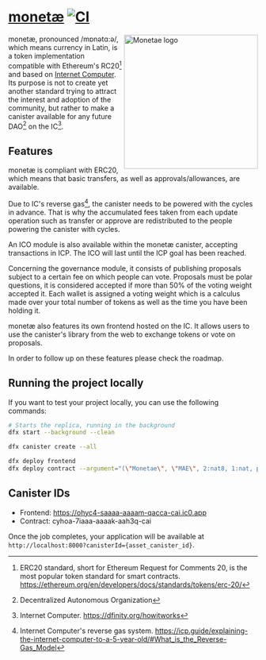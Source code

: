 # [monetæ](https://ohyc4-saaaa-aaaam-qacca-cai.ic0.app) [![CI](https://github.com/hugolgst/monetae/actions/workflows/ci.yml/badge.svg)](https://github.com/hugolgst/monetae/actions/workflows/ci.yml)

<img src="https://user-images.githubusercontent.com/15371828/154586561-b40df7d7-d2d8-4c38-b673-c850c636a563.svg" align="right" alt="Monetae logo" width="270">

monetæ, pronounced /mɒnətɑ:ə/, which means currency in Latin, is a token implementation compatible with Ethereum's RC20[^1] and based on [Internet Computer](https://dfinity.org/howitworks).
Its purpose is not to create yet another standard trying to attract the interest and adoption of the community, but rather to make a canister available for any future DAO[^2] on the IC[^3].

## Features
monetæ is compliant with ERC20, which means that basic transfers, as well as approvals/allowances, are available. 

Due to IC's reverse gas[^4], the canister needs to be powered with the cycles in advance. That is why the accumulated fees taken from each update operation such as transfer or approve are redistributed to the people powering the canister with cycles.

An ICO module is also available within the monetæ canister, accepting transactions in ICP. The ICO will last until the ICP goal has been reached.

Concerning the governance module, it consists of publishing proposals subject to a certain fee on which people can vote. Proposals must be polar questions, it is considered accepted if more than 50% of the voting weight accepted it.
Each wallet is assigned a voting weight which is a calculus made over your total number of tokens as well as the time you have been holding it.

monetæ also features its own frontend hosted on the IC. It allows users to use the canister's library from the web to exchange tokens or vote on proposals.

In order to follow up on these features please check the roadmap.

## Running the project locally

If you want to test your project locally, you can use the following commands:

```bash
# Starts the replica, running in the background
dfx start --background --clean

dfx canister create --all

dfx deploy frontend
dfx deploy contract --argument="(\"Monetae\", \"MAE\", 2:nat8, 1:nat, principal \"kp36f-wbon5-rq45k-vo3r3-fjwqq-jxufl-znnnn-5k35g-7xugj-ggthi-mqe\", 500000000:nat, principal \"kp36f-wbon5-rq45k-vo3r3-fjwqq-jxufl-znnnn-5k35g-7xugj-ggthi-mqe\")"
```

## Canister IDs
- Frontend: https://ohyc4-saaaa-aaaam-qacca-cai.ic0.app
- Contract: cyhoa-7iaaa-aaaak-aah3q-cai

Once the job completes, your application will be available at `http://localhost:8000?canisterId={asset_canister_id}`.

[^1]: ERC20 standard, short for Ethereum Request for Comments 20, is the most popular token standard for smart contracts. https://ethereum.org/en/developers/docs/standards/tokens/erc-20/
[^2]: Decentralized Autonomous Organization
[^3]: Internet Computer. https://dfinity.org/howitworks
[^4]: Internet Computer's reverse gas system. https://icp.guide/explaining-the-internet-computer-to-a-5-year-old/#What_is_the_Reverse-Gas_Model

